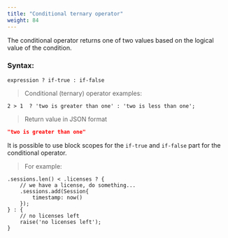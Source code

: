 ```yaml
---
title: "Conditional ternary operator"
weight: 84
---
```


The conditional operator returns one of two values based on the logical value of the condition.

### Syntax:
`expression ? if-true : if-false`

> Conditional (ternary) operator examples:

```thingsdb,json_response
2 > 1  ? 'two is greater than one' : 'two is less than one';
```

> Return value in JSON format

```json
"two is greater than one"
```

It is possible to use block scopes for the `if-true` and `if-false` part for the conditional operator.

> For example:

```thingsdb,syntax_only
.sessions.len() < .licenses ? {
    // we have a license, do something...
    .sessions.add(Session{
        timestamp: now()
    });
} : {
    // no licenses left
    raise('no licenses left');
}
```